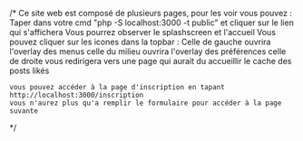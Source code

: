 /*
Ce site web est composé de plusieurs pages, pour les voir vous pouvez :
    Taper dans votre cmd "php -S localhost:3000 -t public" et cliquer sur le lien qui s'affichera
        Vous pourrez observer le splashscreen et l'accueil
    Vous pouvez cliquer sur les icones dans la topbar :
        Celle de gauche ouvrira l'overlay des menus
        celle du milieu ouvrira l'overlay des préférences
        celle de droite vous redirigera vers une page qui aurait du accueillir le cache des posts likés

    vous pouvez accéder à la page d'inscription en tapant http://localhost:3000/inscription
    vous n'aurez plus qu'a remplir le formulaire pour accéder à la page suvante
*/
